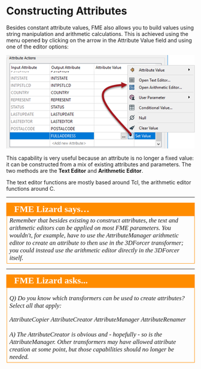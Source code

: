 <!--This section is (mostly) a copy of part of the basic manual, used here just as a reminder-->

# Constructing Attributes #
Besides constant attribute values, FME also allows you to build values using string manipulation and arithmetic calculations. This is achieved using the menu opened by clicking on the arrow in the Attribute Value field and using one of the editor options:

![](./Images/Img1.001.AttributeManagerSetMenu.png)

This capability is very useful because an attribute is no longer a fixed value: it can be constructed from a mix of existing attributes and parameters. The two methods are the **Text Editor** and **Arithmetic Editor**.

The text editor functions are mostly based around Tcl, the arithmetic editor functions around C.

---

<table style="border-spacing: 0px">
<tr>
<td style="vertical-align:middle;background-color:darkorange;border: 2px solid darkorange">
<i class="fa fa-quote-left fa-lg fa-pull-left fa-fw" style="color:white;padding-right: 12px;vertical-align:text-top"></i>
<span style="color:white;font-size:x-large;font-weight: bold;font-family:serif">FME Lizard says…</span>
</td>
</tr>

<tr>
<td style="border: 1px solid darkorange">
<span style="font-family:serif; font-style:italic; font-size:larger">
Remember that besides existing to construct attributes, the text and arithmetic editors can be applied on most FME parameters. You wouldn't, for example, have to use the AttributeManager arithmetic editor to create an attribute to then use in the 3DForcer transformer; you could instead use the arithmetic editor directly in the 3DForcer itself.</span>
</td>
</tr>
</table>

---

<!--Person X Says Section-->

<table style="border-spacing: 0px">
<tr>
<td style="vertical-align:middle;background-color:darkorange;border: 2px solid darkorange">
<i class="fa fa-quote-left fa-lg fa-pull-left fa-fw" style="color:white;padding-right: 12px;vertical-align:text-top"></i>
<span style="color:white;font-size:x-large;font-weight: bold;font-family:serif">FME Lizard asks...</span>
</td>
</tr>

<tr>
<td style="border: 1px solid darkorange">
<span style="font-family:serif; font-style:italic; font-size:larger">

<quiz name="">
  <question multiple>
    <p>
      Q) Do you know which transformers can be used to create attributes? Select all that apply:
    </p>
    <answer>AttributeCopier</answer>
    <answer correct>AttributeCreator</answer>
    <answer correct>AttributeManager</answer>
    <answer>AttributeRenamer<br></answer>
    <br><explanation>A) The AttributeCreator is obvious and - hopefully - so is the AttributeManager. Other transformers may have allowed attribute creation at some point, but those capabilities should no longer be needed.</explanation>
  </question>
</quiz>

</span>
</td>
</tr>
</table>

